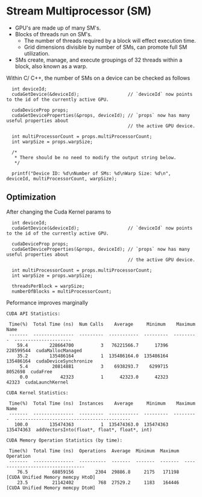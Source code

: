 # Stream Multiprocessor (SM)
- GPU's are made up of many SM's. 
- Blocks of threads run on SM's. 
    - The number of threads required by a block will effect execution time.
    - Grid dimensions divisible by number of SMs, can promote full SM utilization.
- SMs create, manage, and execute groupings of 32 threads within a block, also known as a warp.

Within C/ C++, the number of SMs on a device can be checked as follows
```
  int deviceId;
  cudaGetDevice(&deviceId);                  // `deviceId` now points to the id of the currently active GPU.

  cudaDeviceProp props;
  cudaGetDeviceProperties(&props, deviceId); // `props` now has many useful properties about
                                             // the active GPU device.
   
  int multiProcessorCount = props.multiProcessorCount;
  int warpSize = props.warpSize;

  /*
   * There should be no need to modify the output string below.
   */

  printf("Device ID: %d\nNumber of SMs: %d\nWarp Size: %d\n", deviceId, multiProcessorCount, warpSize);
```

## Optimization
After changing the Cuda Kernel params to
```
  int deviceId;
  cudaGetDevice(&deviceId);                  // `deviceId` now points to the id of the currently active GPU.

  cudaDeviceProp props;
  cudaGetDeviceProperties(&props, deviceId); // `props` now has many useful properties about
                                             // the active GPU device.
   
  int multiProcessorCount = props.multiProcessorCount;
  int warpSize = props.warpSize;
  
  threadsPerBlock = warpSize;
  numberOfBlocks = multiProcessorCount;
```

Peformance improves marginally
```
CUDA API Statistics:

 Time(%)  Total Time (ns)  Num Calls    Average     Minimum    Maximum           Name         
 -------  ---------------  ---------  -----------  ---------  ---------  ---------------------
    59.4        228664700          3   76221566.7      17396  228599544  cudaMallocManaged    
    35.2        135486164          1  135486164.0  135486164  135486164  cudaDeviceSynchronize
     5.4         20814881          3    6938293.7    6299715    8052698  cudaFree             
     0.0            42323          1      42323.0      42323      42323  cudaLaunchKernel    
```

```
CUDA Kernel Statistics:

 Time(%)  Total Time (ns)  Instances    Average     Minimum    Maximum                      Name                    
 -------  ---------------  ---------  -----------  ---------  ---------  -------------------------------------------
   100.0        135474363          1  135474363.0  135474363  135474363  addVectorsInto(float*, float*, float*, int)
```

```
CUDA Memory Operation Statistics (by time):

 Time(%)  Total Time (ns)  Operations  Average  Minimum  Maximum              Operation            
 -------  ---------------  ----------  -------  -------  -------  ---------------------------------
    76.5         68859156        2304  29886.8     2175   171198  [CUDA Unified Memory memcpy HtoD]
    23.5         21142402         768  27529.2     1183   164446  [CUDA Unified Memory memcpy DtoH]
```